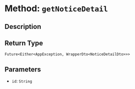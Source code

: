# Method: `getNoticeDetail`

## Description



## Return Type
`Future<Either<AppException, WrapperDto<NoticeDetailDto>>>`

## Parameters

- `id`: `String`
